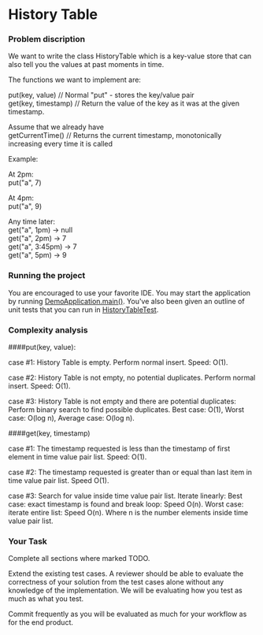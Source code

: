 # History Table

### Problem discription
We want to write the class HistoryTable which is a key-value store that can also tell you the values at past moments in time.

The functions we want to implement are:

put(key, value) // Normal "put" - stores the key/value pair\
get(key, timestamp) // Return the value of the key as it was at the given timestamp.

Assume that we already have\
getCurrentTime() // Returns the current timestamp, monotonically increasing every time it is called

Example:

At 2pm:\
put("a", 7)

At 4pm:\
put("a", 9)

Any time later:\
get("a", 1pm) -> null\
get("a", 2pm) -> 7\
get("a", 3:45pm) -> 7\
get("a", 5pm) -> 9

### Running the project

You are encouraged to use your favorite IDE. You may start the application by running [DemoApplication.main()](https://github.com/collectivehealth/history-table/blob/master/src/main/java/com/example/demo/DemoApplication.java#L9). You've also been given an outline of unit tests that you can run in [HistoryTableTest](https://github.com/collectivehealth/history-table/blob/master/src/test/java/com/example/demo/service/HistoryTableTest.java).

### Complexity analysis

####put(key, value):

case #1: History Table is empty. Perform normal insert. Speed: O(1).

case #2: History Table is not empty, no potential duplicates. Perform normal insert. Speed: O(1).

case #3: History Table is not empty and there are potential duplicates: Perform binary search to find possible duplicates. Best case: O(1), Worst case: O(log n), Average case: O(log n).

####get(key, timestamp)

case #1: The timestamp requested is less than the timestamp of first element in time value pair list. Speed: O(1).

case #2: The timestamp requested is greater than or equal than last item in time value pair list. Speed O(1).

case #3: Search for value inside time value pair list. Iterate linearly: Best case: exact timestamp is found and break loop: Speed O(n). Worst case: iterate entire list: Speed O(n). Where n is the number elements inside time value pair list.
 

### Your Task

Complete all sections where marked TODO.

Extend the existing test cases. A reviewer should be able to evaluate the correctness of your solution from the test cases alone without any knowledge of the implementation. We will be evaluating how you test as much as what you test.

Commit frequently as you will be evaluated as much for your workflow as for the end product.
